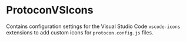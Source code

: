 # ProtoconVSIcons
Contains configuration settings for the Visual Studio Code `vscode-icons` extensions to add custom icons for `protocon.config.js` files.
